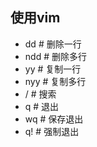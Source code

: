 ## 使用vim

- dd    # 删除一行
- ndd   # 删除多行
- yy    # 复制一行
- nyy   # 复制多行
- /     # 搜索
- q     # 退出
- wq    # 保存退出
- q!    # 强制退出